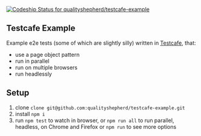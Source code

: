 [![Codeship Status for qualityshepherd/testcafe-example](https://app.codeship.com/projects/833a4d80-7100-0137-f6e1-16b3e657657a/status?branch=master)](https://app.codeship.com/projects/348317)

## Testcafe Example
Example e2e tests (some of which are slightly silly) written in [Testcafe](https://github.com/DevExpress/testcafe), that:
- use a page object pattern
- run in parallel
- run on multiple browsers
- run headlessly

## Setup
1. clone `clone git@github.com:qualityshepherd/testcafe-example.git`
2. install `npm i`
3. run `npm test` to watch in browser, or `npm run all` to run parallel, headless, on Chrome and Firefox or `npm run` to see more options

